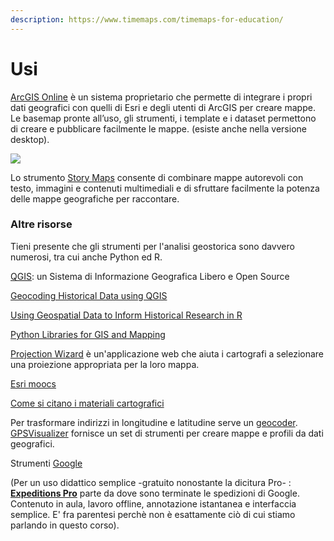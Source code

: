 ```yaml
---
description: https://www.timemaps.com/timemaps-for-education/
---
```


# Usi





[ArcGIS Online](https://www.esriitalia.it/prodotti/la-nostra-offerta/piattaforma-esri/arcgis-online) è un sistema proprietario che permette di integrare i propri dati geografici con quelli di Esri e degli utenti di ArcGIS per creare mappe. Le basemap pronte all’uso, gli strumenti, i template e i dataset permettono di creare e pubblicare facilmente le mappe. (esiste anche nella versione desktop).





![](<../.gitbook/assets/screenshot-www.esri.com-2022.04.19-14\_39\_57 (1).png>)

Lo strumento  [Story Maps](https://storymaps.arcgis.com/stories/de1edc28ecae42c2a1849d108350c997) consente di combinare mappe autorevoli con testo, immagini e contenuti multimediali e di sfruttare facilmente la potenza delle mappe geografiche per raccontare.





### Altre risorse

Tieni presente che gli strumenti per l'analisi geostorica sono davvero numerosi, tra cui anche Python ed R.&#x20;

[QGIS](https://www.qgis.org/it/site/): un Sistema di Informazione Geografica Libero e Open Source

[Geocoding Historical Data using QGIS](https://programminghistorian.org/en/lessons/geocoding-qgis)

[Using Geospatial Data to Inform Historical Research in R](https://programminghistorian.org/en/lessons/geospatial-data-analysis)

[Python Libraries for GIS and Mapping](https://gisgeography.com/python-libraries-gis-mapping/)

[Projection Wizard](https://projectionwizard.org) è un'applicazione web che aiuta i cartografi a selezionare una proiezione appropriata per la loro mappa.

[Esri moocs](https://www.esri.com/training/mooc/)

[Come si citano i materiali cartografici](https://lib.uwaterloo.ca/locations/umd/digital/citation.html)

Per trasformare indirizzi in longitudine e latitudine serve un [geocoder](https://www.gpsvisualizer.com/geocoder/). [GPSVisualizer](https://www.gpsvisualizer.com) fornisce un set di strumenti per creare mappe e profili da dati geografici.

Strumenti [ Google](https://www.google.com/earth/education/)

(Per un uso didattico semplice  -gratuito nonostante la dicitura Pro- : [**Expeditions Pro**](https://expeditionspro.com) parte da dove sono terminate le spedizioni di Google. Contenuto in aula, lavoro offline, annotazione istantanea e interfaccia semplice. E' fra parentesi perchè non è esattamente ciò di cui stiamo parlando in questo corso).
